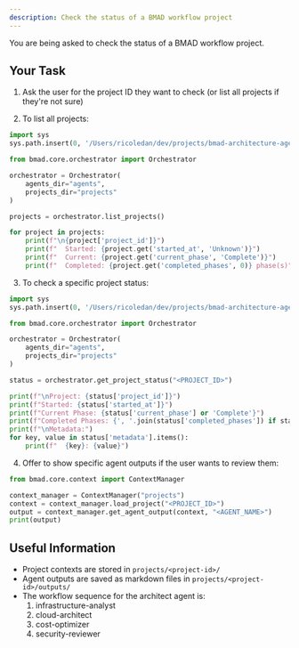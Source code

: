 ```yaml
---
description: Check the status of a BMAD workflow project
---
```


You are being asked to check the status of a BMAD workflow project.

## Your Task

1. Ask the user for the project ID they want to check (or list all projects if they're not sure)

2. To list all projects:

```python
import sys
sys.path.insert(0, '/Users/ricoledan/dev/projects/bmad-architecture-agent')

from bmad.core.orchestrator import Orchestrator

orchestrator = Orchestrator(
    agents_dir="agents",
    projects_dir="projects"
)

projects = orchestrator.list_projects()

for project in projects:
    print(f"\n{project['project_id']}")
    print(f"  Started: {project.get('started_at', 'Unknown')}")
    print(f"  Current: {project.get('current_phase', 'Complete')}")
    print(f"  Completed: {project.get('completed_phases', 0)} phase(s)")
```

3. To check a specific project status:

```python
import sys
sys.path.insert(0, '/Users/ricoledan/dev/projects/bmad-architecture-agent')

from bmad.core.orchestrator import Orchestrator

orchestrator = Orchestrator(
    agents_dir="agents",
    projects_dir="projects"
)

status = orchestrator.get_project_status("<PROJECT_ID>")

print(f"\nProject: {status['project_id']}")
print(f"Started: {status['started_at']}")
print(f"Current Phase: {status['current_phase'] or 'Complete'}")
print(f"Completed Phases: {', '.join(status['completed_phases']) if status['completed_phases'] else 'None'}")
print(f"\nMetadata:")
for key, value in status['metadata'].items():
    print(f"  {key}: {value}")
```

4. Offer to show specific agent outputs if the user wants to review them:

```python
from bmad.core.context import ContextManager

context_manager = ContextManager("projects")
context = context_manager.load_project("<PROJECT_ID>")
output = context_manager.get_agent_output(context, "<AGENT_NAME>")
print(output)
```

## Useful Information

- Project contexts are stored in `projects/<project-id>/`
- Agent outputs are saved as markdown files in `projects/<project-id>/outputs/`
- The workflow sequence for the architect agent is:
  1. infrastructure-analyst
  2. cloud-architect
  3. cost-optimizer
  4. security-reviewer

